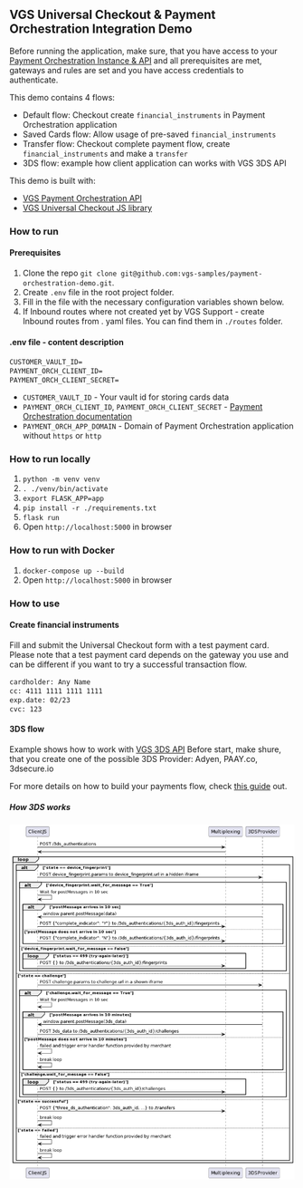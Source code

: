## VGS Universal Checkout & Payment Orchestration Integration Demo

Before running the application, make sure, that you have access to your [Payment Orchestration Instance & API](https://www.verygoodsecurity.com/docs/payment-optimization/orchestration/quickstart) and all prerequisites are met, gateways and rules are set and you have access credentials to authenticate.

This demo contains 4 flows: 
- Default flow: Checkout create `financial_instruments` in Payment Orchestration application
- Saved Cards flow: Allow usage of pre-saved `financial_instruments`
- Transfer flow: Checkout complete payment flow, create `financial_instruments` and make a `transfer`
- 3DS flow: example how client application can works with VGS 3DS API 

This demo is built with:
- [VGS Payment Orchestration API](https://www.verygoodsecurity.com/docs/payment-optimization/orchestration)
- [VGS Universal Checkout JS library](https://www.verygoodsecurity.com/docs/payment-optimization/checkout)

### How to run

#### Prerequisites

1. Clone the repo `git clone git@github.com:vgs-samples/payment-orchestration-demo.git`.
2. Create `.env` file in the root project folder.
3. Fill in the file with the necessary configuration variables shown below.
4. If Inbound routes where not created yet by VGS Support - create Inbound routes from .
   yaml files. You can find them in `./routes` folder.

#### .env file - content description
```
CUSTOMER_VAULT_ID=
PAYMENT_ORCH_CLIENT_ID=
PAYMENT_ORCH_CLIENT_SECRET=
``` 
- `CUSTOMER_VAULT_ID` - Your vault id for storing cards data
- `PAYMENT_ORCH_CLIENT_ID`, `PAYMENT_ORCH_CLIENT_SECRET` - [Payment Orchestration documentation](https://www.verygoodsecurity.com/docs/payment-optimization/authentication)
- `PAYMENT_ORCH_APP_DOMAIN` - Domain of Payment Orchestration application without `https` or `http` 

### How to run locally
1. `python -m venv venv`
2. `. ./venv/bin/activate`
3. `export FLASK_APP=app`
4. `pip install -r ./requirements.txt`
5. `flask run`
6. Open `http://localhost:5000` in browser

### How to run with Docker
1. `docker-compose up --build`
2. Open `http://localhost:5000` in browser

### How to use
#### Create financial instruments
Fill and submit the Universal Checkout form with a test payment card. Please note that a test payment card depends on the gateway you use and can be different if you want to try a successful transaction flow.
```
cardholder: Any Name
cc: 4111 1111 1111 1111
exp.date: 02/23
cvc: 123
```

#### 3DS flow
Example shows how to work with [VGS 3DS API](https://www.verygoodsecurity.com/docs/payment-optimization/orchestration/api/)
Before start, make shure, that you create one of the possible 3DS Provider: Adyen, PAAY.co, 3dsecure.io


For more details on how to build your payments flow, check [this guide](https://www.verygoodsecurity.com/docs/payment-optimization/orchestration/payment-flow) out.

##### How 3DS works
 ![3DS flow diagram](/static/image.png)